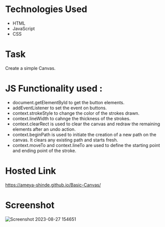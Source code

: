 # Technologies Used
- HTML
- JavaScript
- CSS

# Task 
Create a simple Canvas.

# JS Functionality used : 
- document.getElementById to get the button elements.
- addEventListener to set the event on buttons.
- context.strokeStyle to change the color of the strokes drawn.
- context.lineWidth to cahnge the thickness of the strokes.
- context.clearRect is used to clear the canvas and redraw the remaining elements after an undo action.
- context.beginPath is used to initiate the creation of a new path on the canvas. It clears any existing path and starts fresh.
- context.moveTo and context.lineTo are used to define the starting point and ending point of the stroke.

# Hosted Link
https://ameya-shinde.github.io/Basic-Canvas/

# Screenshot
![Screenshot 2023-08-27 154651](https://github.com/Ameya-Shinde/Basic-Canvas/assets/93002372/cc94a00a-f7bb-4756-a047-e455100057cb)
